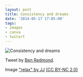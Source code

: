 ```yaml
---
layout: post
title: Consistency and dreams
date: '2014-05-17 17:05:00'
tags:
- images
- canva
- twitart
---
```


![Consistency and dreams](https://lh3.googleusercontent.com/FnZma1ZR1eh2-gPtTaNdo6El0Np3YTIHY041zbS01J7PNnjqlZaWxzTRAixDcm2T1Dx2_5NfpdzqzJS6kyd4u1G6j3-cXkeC8Rdiuu_zfdWrQ3RM4_ECqHK7YxH-O8YQB4IZbCcbpJAUKgA2P5hfhSXjjKXKkp0bHg9r0fQbyMaUqvriC5ARxYiw0Anht5phbuvepJjEBhlhFVBHwN-7kijD7GouAnxb5MNQGtQ2t2aQcZEcQ5KEeDqbj41Y69AZEGJNWHFnJ1v36IQHNmg1fXuEI967BDG-Y9Vi9hNnUra8TXRJQc6yfbWP6u2o99B7V_-CJnke-n-JqHJj6kkOAcrAlhKv1QANVJn7UOBF4mjGfnNmMsxnPzHIF1OtN3U_jJqKmrN5PPVXohWuMCJXaQ123aPPuJLqkX_xhvrJxFzrmFZ1UeK2x2K8tBgVYzkhUdsjtotyBHhlYCaASmcpG59fPJyVn5TY2Ld8HRT_0vm_ULSNekA05jJfAFT7UAD3SP5Wx2oKtlqeXJTQwG4fL8jFYK57bHusAFTAQIrs8W8gkZI5S8lIYJB6G7as7kHlllknphWSyWVBqL3OWU2GHI_vZfljqWzcW1z6lcJiuMGzfd25LkId0A=w811-h608-no)  

Tweet by [Ben Redmond](https://twitter.com/benredmond/status/436449403722018816 "@benredmond").

Image&nbsp;["relax" by JJ](https://www.flickr.com/photos/48704289@N05/4997292791/ "&quot;relax&quot; by JJ on Flickr") [(CC BY-NC 2.0)](https://creativecommons.org/licenses/by-nc/2.0/ "Attribution-NonCommercial 2.0 Generic")